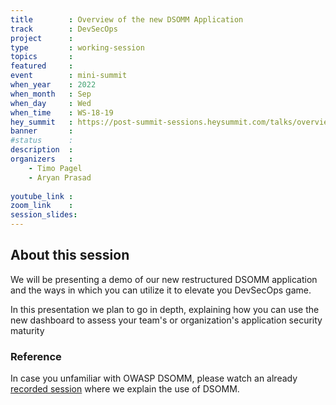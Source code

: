 ```yaml
---
title        : Overview of the new DSOMM Application
track        : DevSecOps
project      : 
type         : working-session
topics       : 
featured     :
event        : mini-summit
when_year    : 2022
when_month   : Sep
when_day     : Wed
when_time    : WS-18-19
hey_summit   : https://post-summit-sessions.heysummit.com/talks/overview-of-the-new-dsomm-application/
banner       : 
#status      : 
description  :
organizers   :
    - Timo Pagel
    - Aryan Prasad
       
youtube_link : 
zoom_link    : 
session_slides:
---
```




## About this session

We will be presenting a demo of our new restructured DSOMM application and the ways in which you can utilize it to elevate you DevSecOps game.

In this presentation we plan to go in depth, explaining how you can use the new dashboard to assess your team's or organization's application security maturity

### Reference

In case you unfamiliar with OWASP DSOMM, please watch an already [recorded session](https://www.youtube.com/watch?app=desktop&v=lLMLGIzl56M) where we explain the use of DSOMM.
